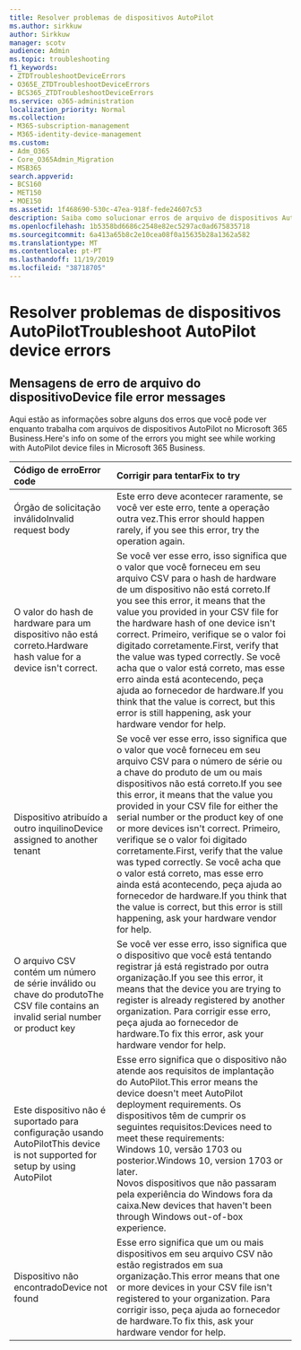 ```yaml
---
title: Resolver problemas de dispositivos AutoPilot
ms.author: sirkkuw
author: Sirkkuw
manager: scotv
audience: Admin
ms.topic: troubleshooting
f1_keywords:
- ZTDTroubleshootDeviceErrors
- O365E_ZTDTroubleshootDeviceErrors
- BCS365_ZTDTroubleshootDeviceErrors
ms.service: o365-administration
localization_priority: Normal
ms.collection:
- M365-subscription-management
- M365-identity-device-management
ms.custom:
- Adm_O365
- Core_O365Admin_Migration
- MSB365
search.appverid:
- BCS160
- MET150
- MOE150
ms.assetid: 1f468690-530c-47ea-918f-fede24607c53
description: Saiba como solucionar erros de arquivo de dispositivos AutoPilot.
ms.openlocfilehash: 1b5358bd6686c2548e82ec5297ac0ad675835718
ms.sourcegitcommit: 6a413a65b8c2e10cea08f0a15635b28a1362a582
ms.translationtype: MT
ms.contentlocale: pt-PT
ms.lasthandoff: 11/19/2019
ms.locfileid: "38718705"
---
```

# <a name="troubleshoot-autopilot-device-errors"></a><span data-ttu-id="c9aa0-103">Resolver problemas de dispositivos AutoPilot</span><span class="sxs-lookup"><span data-stu-id="c9aa0-103">Troubleshoot AutoPilot device errors</span></span>

## <a name="device-file-error-messages"></a><span data-ttu-id="c9aa0-104">Mensagens de erro de arquivo do dispositivo</span><span class="sxs-lookup"><span data-stu-id="c9aa0-104">Device file error messages</span></span>

<span data-ttu-id="c9aa0-105">Aqui estão as informações sobre alguns dos erros que você pode ver enquanto trabalha com arquivos de dispositivos AutoPilot no Microsoft 365 Business.</span><span class="sxs-lookup"><span data-stu-id="c9aa0-105">Here's info on some of the errors you might see while working with AutoPilot device files in Microsoft 365 Business.</span></span> 
  
|<span data-ttu-id="c9aa0-106">**Código de erro**</span><span class="sxs-lookup"><span data-stu-id="c9aa0-106">**Error code**</span></span>|<span data-ttu-id="c9aa0-107">**Corrigir para tentar**</span><span class="sxs-lookup"><span data-stu-id="c9aa0-107">**Fix to try**</span></span>|
|:-----|:-----|
|<span data-ttu-id="c9aa0-108">Órgão de solicitação inválido</span><span class="sxs-lookup"><span data-stu-id="c9aa0-108">Invalid request body</span></span>  <br/> |<span data-ttu-id="c9aa0-109">Este erro deve acontecer raramente, se você ver este erro, tente a operação outra vez.</span><span class="sxs-lookup"><span data-stu-id="c9aa0-109">This error should happen rarely, if you see this error, try the operation again.</span></span>  <br/> |
|<span data-ttu-id="c9aa0-110">O valor do hash de hardware para um dispositivo não está correto.</span><span class="sxs-lookup"><span data-stu-id="c9aa0-110">Hardware hash value for a device isn't correct.</span></span>  <br/> |<span data-ttu-id="c9aa0-111">Se você ver esse erro, isso significa que o valor que você forneceu em seu arquivo CSV para o hash de hardware de um dispositivo não está correto.</span><span class="sxs-lookup"><span data-stu-id="c9aa0-111">If you see this error, it means that the value you provided in your CSV file for the hardware hash of one device isn't correct.</span></span> <span data-ttu-id="c9aa0-112">Primeiro, verifique se o valor foi digitado corretamente.</span><span class="sxs-lookup"><span data-stu-id="c9aa0-112">First, verify that the value was typed correctly.</span></span> <span data-ttu-id="c9aa0-113">Se você acha que o valor está correto, mas esse erro ainda está acontecendo, peça ajuda ao fornecedor de hardware.</span><span class="sxs-lookup"><span data-stu-id="c9aa0-113">If you think that the value is correct, but this error is still happening, ask your hardware vendor for help.</span></span>  <br/> |
|<span data-ttu-id="c9aa0-114">Dispositivo atribuído a outro inquilino</span><span class="sxs-lookup"><span data-stu-id="c9aa0-114">Device assigned to another tenant</span></span>  <br/> |<span data-ttu-id="c9aa0-115">Se você ver esse erro, isso significa que o valor que você forneceu em seu arquivo CSV para o número de série ou a chave do produto de um ou mais dispositivos não está correto.</span><span class="sxs-lookup"><span data-stu-id="c9aa0-115">If you see this error, it means that the value you provided in your CSV file for either the serial number or the product key of one or more devices isn't correct.</span></span> <span data-ttu-id="c9aa0-116">Primeiro, verifique se o valor foi digitado corretamente.</span><span class="sxs-lookup"><span data-stu-id="c9aa0-116">First, verify that the value was typed correctly.</span></span> <span data-ttu-id="c9aa0-117">Se você acha que o valor está correto, mas esse erro ainda está acontecendo, peça ajuda ao fornecedor de hardware.</span><span class="sxs-lookup"><span data-stu-id="c9aa0-117">If you think that the value is correct, but this error is still happening, ask your hardware vendor for help.</span></span>  <br/> |
|<span data-ttu-id="c9aa0-118">O arquivo CSV contém um número de série inválido ou chave do produto</span><span class="sxs-lookup"><span data-stu-id="c9aa0-118">The CSV file contains an invalid serial number or product key</span></span>  <br/> |<span data-ttu-id="c9aa0-119">Se você ver esse erro, isso significa que o dispositivo que você está tentando registrar já está registrado por outra organização.</span><span class="sxs-lookup"><span data-stu-id="c9aa0-119">If you see this error, it means that the device you are trying to register is already registered by another organization.</span></span> <span data-ttu-id="c9aa0-120">Para corrigir esse erro, peça ajuda ao fornecedor de hardware.</span><span class="sxs-lookup"><span data-stu-id="c9aa0-120">To fix this error, ask your hardware vendor for help.</span></span>  <br/> |
|<span data-ttu-id="c9aa0-121">Este dispositivo não é suportado para configuração usando AutoPilot</span><span class="sxs-lookup"><span data-stu-id="c9aa0-121">This device is not supported for setup by using AutoPilot</span></span>  <br/> | <span data-ttu-id="c9aa0-122">Esse erro significa que o dispositivo não atende aos requisitos de implantação do AutoPilot.</span><span class="sxs-lookup"><span data-stu-id="c9aa0-122">This error means the device doesn't meet AutoPilot deployment requirements.</span></span> <span data-ttu-id="c9aa0-123">Os dispositivos têm de cumprir os seguintes requisitos:</span><span class="sxs-lookup"><span data-stu-id="c9aa0-123">Devices need to meet these requirements:</span></span>  <br/>  <span data-ttu-id="c9aa0-124">Windows 10, versão 1703 ou posterior.</span><span class="sxs-lookup"><span data-stu-id="c9aa0-124">Windows 10, version 1703 or later.</span></span>  <br/>  <span data-ttu-id="c9aa0-125">Novos dispositivos que não passaram pela experiência do Windows fora da caixa.</span><span class="sxs-lookup"><span data-stu-id="c9aa0-125">New devices that haven't been through Windows out-of-box experience.</span></span>  <br/> |
|<span data-ttu-id="c9aa0-126">Dispositivo não encontrado</span><span class="sxs-lookup"><span data-stu-id="c9aa0-126">Device not found</span></span>  <br/> |<span data-ttu-id="c9aa0-127">Esse erro significa que um ou mais dispositivos em seu arquivo CSV não estão registrados em sua organização.</span><span class="sxs-lookup"><span data-stu-id="c9aa0-127">This error means that one or more devices in your CSV file isn't registered to your organization.</span></span> <span data-ttu-id="c9aa0-128">Para corrigir isso, peça ajuda ao fornecedor de hardware.</span><span class="sxs-lookup"><span data-stu-id="c9aa0-128">To fix this, ask your hardware vendor for help.</span></span>  <br/> |
